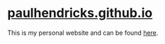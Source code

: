 # [paulhendricks.github.io](https://github.com/paulhendricks/paulhendricks.github.io)

This is my personal website and can be found [here](https://paulhendricks.io/).